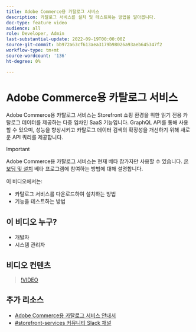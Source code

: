 ```yaml
---
title: Adobe Commerce용 카탈로그 서비스
description: 카탈로그 서비스를 설치 및 테스트하는 방법을 알아봅니다.
doc-type: feature video
audience: all
role: Developer, Admin
last-substantial-update: 2022-09-19T00:00:00Z
source-git-commit: bb972a63cf613aea3179b98026a93aeb645347f2
workflow-type: tm+mt
source-wordcount: '136'
ht-degree: 0%

---
```


# Adobe Commerce용 카탈로그 서비스

Adobe Commerce용 카탈로그 서비스는 Storefront 쇼핑 환경을 위한 읽기 전용 카탈로그 데이터를 제공하는 다중 임차인 SaaS 기능입니다. GraphQL API를 통해 사용할 수 있으며, 성능을 향상시키고 카탈로그 데이터 검색의 확장성을 개선하기 위해 새로운 API 쿼리를 제공합니다.

>[!IMPORTANT]
>
>Adobe Commerce용 카탈로그 서비스는 현재 베타 참가자만 사용할 수 있습니다. [온보딩 및 설치](https://experienceleague.adobe.com/docs/commerce-merchant-services/catalog-service/installation.html) 베타 프로그램에 참여하는 방법에 대해 설명합니다.

이 비디오에서는:

- 카탈로그 서비스를 다운로드하여 설치하는 방법
- 기능을 테스트하는 방법

## 이 비디오 누구?

- 개발자
- 시스템 관리자

## 비디오 컨텐츠

>[!VIDEO](https://video.tv.adobe.com/v/3409390?quality=12&learn=on)

## 추가 리소스

- [Adobe Commerce용 카탈로그 서비스 안내서](https://experienceleague.adobe.com/docs/commerce-merchant-services/catalog-service/guide-overview.html)
- [#storefront-services 커뮤니티 Slack 채널](https://magentocommeng.slack.com/?redir=%2Farchives%2FC03HVPG8RS4)
